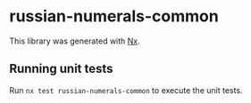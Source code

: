 # russian-numerals-common

This library was generated with [Nx](https://nx.dev).

## Running unit tests

Run `nx test russian-numerals-common` to execute the unit tests.
